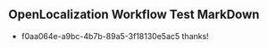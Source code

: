 ## OpenLocalization Workflow Test MarkDown
* f0aa064e-a9bc-4b7b-89a5-3f18130e5ac5 thanks!

<!--HONumber=Jul16_HO2-->


